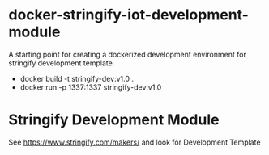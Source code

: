 # docker-stringify-iot-development-module
A starting point for creating a dockerized development environment for stringify development template.

- docker build -t stringify-dev:v1.0 .
- docker run -p 1337:1337 stringify-dev:v1.0

# Stringify Development Module

See https://www.stringify.com/makers/ and look for Development Template
